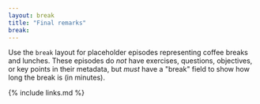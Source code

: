 ```yaml
---
layout: break
title: "Final remarks"
break:
---
```


Use the `break` layout for placeholder episodes representing coffee breaks and lunches.
These episodes do *not* have exercises, questions, objectives, or key points in their metadata,
but *must* have a "break" field to show how long the break is (in minutes).

{% include links.md %}
